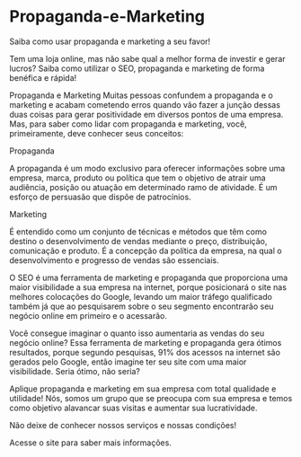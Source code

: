 Propaganda-e-Marketing
======================

Saiba como usar propaganda e marketing a seu favor!

Tem uma loja online, mas não sabe qual a melhor forma de investir e gerar lucros? Saiba como utilizar o SEO, propaganda e marketing de forma benéfica e rápida!

Propaganda e Marketing
Muitas pessoas confundem a propaganda e o marketing e acabam cometendo erros quando vão fazer a junção dessas duas coisas para gerar positividade em diversos pontos de uma empresa. Mas, para saber como lidar com propaganda e marketing, você, primeiramente, deve conhecer seus conceitos:

 

Propaganda

A propaganda é um modo exclusivo para oferecer informações sobre uma empresa, marca, produto ou política que tem o objetivo de atrair uma audiência, posição ou atuação em determinado ramo de atividade. É um esforço de persuasão que dispõe de patrocínios.

 

Marketing

É entendido como um conjunto de técnicas e métodos que têm como destino o desenvolvimento de vendas mediante o preço, distribuição, comunicação e produto. É a concepção da política da empresa, na qual o desenvolvimento e progresso de vendas são essenciais.

O SEO é uma ferramenta de marketing e propaganda que proporciona uma maior visibilidade a sua empresa na internet, porque posicionará o site nas melhores colocações do Google, levando um maior tráfego qualificado também já que ao pesquisarem sobre o seu segmento encontrarão seu negócio online em primeiro e o acessarão.

Você consegue imaginar o quanto isso aumentaria as vendas do seu negócio online? Essa ferramenta de marketing e propaganda gera ótimos resultados, porque segundo pesquisas, 91% dos acessos na internet são gerados pelo Google, então imagine ter seu site com uma maior visibilidade. Seria ótimo, não seria?

Aplique propaganda e marketing em sua empresa com total qualidade e utilidade! Nós, somos um grupo que se preocupa com sua empresa e temos como objetivo alavancar suas visitas e aumentar sua lucratividade.

Não deixe de conhecer nossos serviços e nossas condições!

Acesse o site para saber mais informações.

